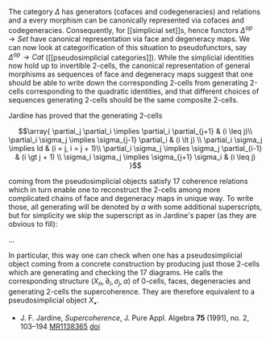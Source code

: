 The category $\Delta$ has generators (cofaces and codegeneracies) and relations and
a every morphism can be canonically represented via cofaces and codegeneracies. Consequently, for [[simplicial set]]s, hence functors $\Delta^{op}\to Set$ have canonical representation via face and degeneracy maps. We can now look at categorification of this situation to pseudofunctors, say $\Delta^{op}\to Cat$ ([[pseudosimplicial categories]]). While the simplicial identities now hold up to 
invertible 2-cells, the canonical representation of general morphisms as sequences of face and degeneracy maps suggest that one should be able to write down the corresponding 2-cells from generating 2-cells corresponding to the quadratic identities, and that different choices of sequences generating 2-cells should be the
same composite 2-cells. 

Jardine has proved that the generating 2-cells 

$$\array{
\partial_j \partial_i \implies \partial_i \partial_{j+1} & (i \leq j)\\
\partial_i \sigma_j \implies \sigma_{j-1} \partial_i & (i \lt j) \\
\partial_i \sigma_j \implies Id & (i = j, i = j + 1)\\
\partial_i \sigma_j \implies \sigma_j \partial_{i-1} & (i \gt j + 1) \\
\sigma_i \sigma_j \implies \sigma_{j+1} \sigma_i & (i \leq j) 
}$$

coming from the pseudosimplicial objects satisfy 17 coherence relations which in turn enable one to reconstruct the 2-cells among more complicated chains of face and degeneracy maps in unique way. To write those, all generating will be denoted by $\alpha$ with some additional superscripts, but for simplicity we skip the superscript as in Jardine's paper (as they are obvious to fill):

...

In particular, this way one can check when one has a pseudosimplicial object coming from a concrete construction by producing just those 2-cells which are generating  and checking the 17 diagrams. He calls the corresponding structure $(X_n, \partial_i, \sigma_j, \alpha)$ of 0-cells, faces, degeneracies and generating 2-cells the supercoherence. They are therefore equivalent to a pseudosimplicial object $X_\bullet$.

* J. F. Jardine, _Supercoherence_, J. Pure Appl. Algebra __75__ (1991), no. 2, 103–194 [MR1138365](http://www.ams.org/mathscinet-getitem?mr=1138365) <a href="http://dx.doi.org/10.1016/0022-4049(91)90122-I">doi</a>

  
